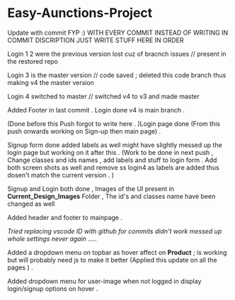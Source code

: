 # Easy-Aunctions-Project
Update with commit 
FYP :) 
WITH EVERY COMMIT INSTEAD OF WRITING IN COMMIT DISCRIPTION JUST WRITE STUFF HERE IN ORDER 


Login 1 2 were the previous version lost cuz of bracnch issues // present in the restored repo 


Login 3 is the master version // code saved ; deleted this code branch thus making v4 the master version 


Login 4 switched to master // switched v4 to v3 and made master 


Added Footer in last commit . 
Login done v4 is main branch . 

(Done before this Push forgot to write here . )Login page done (From this push onwards working on Sign-up then main page) . 

Signup form done added labels as well might have slightly messed up the login page but working on it after this . 
(Work to be done in next  push , Change classes and ids names , add labels and stuff to login form . Add both screen shots as well and remove ss login4 as labels are added thus dosen't match the current version .  )

Signup and Login both done , Images of the UI present in **Current_Design_Images** Folder , The id's and classes name have been changed as well 

Added header and footer to mainpage . 


*Tried replacing vscode ID with github for commits didn't work messed up whole settings never again .....* 


Added a dropdown menu on topbar as hover affect on **Product**  ; is working but will probably need js to make it better (Applied this update on all the pages ) . 


Added dropdown menu for user-image when not logged in display login/signup options on hover . 







